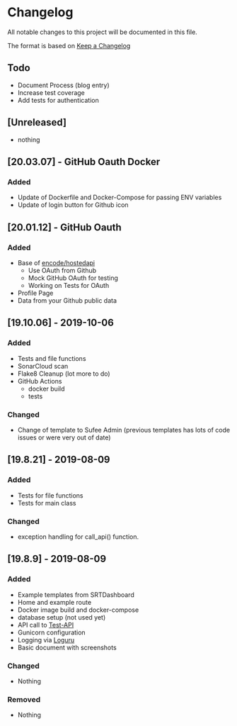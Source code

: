 # Changelog
All notable changes to this project will be documented in this file.

The format is based on [Keep a Changelog](https://keepachangelog.com/en/1.0.0/)

## Todo
- Document Process (blog entry)
- Increase test coverage
- Add tests for authentication

## [Unreleased]
- nothing


## [20.03.07] - GitHub Oauth Docker
### Added
- Update of Dockerfile and Docker-Compose for passing ENV variables
- Update of login button for Github icon

## [20.01.12] - GitHub Oauth
### Added
- Base of [encode/hostedapi](https://github.com/encode/hostedapi)
    - Use OAuth from Github
    - Mock GitHub OAuth for testing
    - Working on Tests for OAuth
- Profile Page
 - Data from your Github public data

## [19.10.06] - 2019-10-06
### Added
- Tests and file functions
- SonarCloud scan
- Flake8 Cleanup (lot more to do)
- GitHub Actions
    - docker build
    - tests
### Changed
- Change of template to Sufee Admin (previous templates has lots of code issues or were very out of date)

## [19.8.21] - 2019-08-09
### Added
- Tests for file functions
- Tests for main class
### Changed
- exception handling for call_api() function.

## [19.8.9] - 2019-08-09
### Added
- Example templates from SRTDashboard
- Home and example route
- Docker image build and docker-compose
- database setup (not used yet)
- API call to [Test-API](https://github.com/devsetgo/test-api)
- Gunicorn configuration
- Logging via [Loguru](https://github.com/Delgan/loguru)
- Basic document with screenshots

### Changed
- Nothing

### Removed
- Nothing
